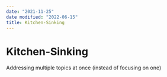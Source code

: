 ```yaml
---
date: "2021-11-25"
date modified: "2022-06-15"
title: Kitchen-Sinking
---
```


# Kitchen-Sinking
Addressing multiple topics at once (instead of focusing on one)
